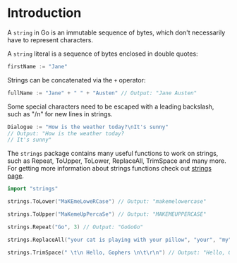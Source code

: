 # Introduction

A `string` in Go is an immutable sequence of bytes, which don't necessarily have to represent characters.

A `string` literal is a sequence of bytes enclosed in double quotes:

```go
firstName := "Jane"
```

Strings can be concatenated via the `+` operator:

```go
fullName := "Jane" + " " + "Austen" // Output: "Jane Austen"
```

Some special characters need to be escaped with a leading backslash, such as "/n" for new lines in strings.
```go
Dialogue := "How is the weather today?\nIt's sunny"  
// Output: "How is the weather today?
// It's sunny"  
```


The `strings` package contains many useful functions to work on strings, such as Repeat, ToUpper, ToLower, ReplaceAll, TrimSpace and many more. For getting more information about strings functions check out [strings page](https://pkg.go.dev/strings).

```go
import "strings"

strings.ToLower("MaKEmeLoweRCase") // Output: "makemelowercase"

strings.ToUpper("MaKemeUpPercaSe") // Output: "MAKEMEUPPERCASE"

strings.Repeat("Go", 3) // Output: "GoGoGo" 

strings.ReplaceAll("your cat is playing with your pillow", "your", "my") // Output: "my cat is playing with my pillow

strings.TrimSpace(" \t\n Hello, Gophers \n\t\r\n") // Output: "Hello, Gophers"

```
